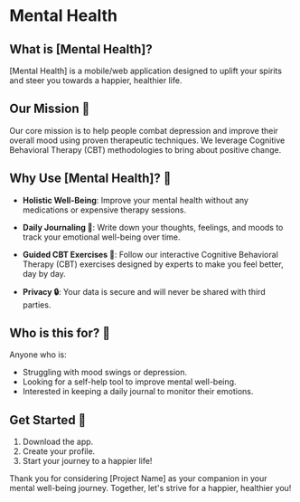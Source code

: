 # Mental Health

## What is [Mental Health]?

[Mental Health] is a mobile/web application designed to uplift your spirits and steer you towards a happier, healthier life. 

## Our Mission 🌟

Our core mission is to help people combat depression and improve their overall mood using proven therapeutic techniques. We leverage Cognitive Behavioral Therapy (CBT) methodologies to bring about positive change.

## Why Use [Mental Health]? 🤔

- **Holistic Well-Being**: Improve your mental health without any medications or expensive therapy sessions.
  
- **Daily Journaling 📝**: Write down your thoughts, feelings, and moods to track your emotional well-being over time.

- **Guided CBT Exercises 🌈**: Follow our interactive Cognitive Behavioral Therapy (CBT) exercises designed by experts to make you feel better, day by day.

- **Privacy 🔒**: Your data is secure and will never be shared with third parties.

## Who is this for? 🎯

Anyone who is:

- Struggling with mood swings or depression.
- Looking for a self-help tool to improve mental well-being.
- Interested in keeping a daily journal to monitor their emotions.

## Get Started 🚀

1. Download the app.
2. Create your profile.
3. Start your journey to a happier life!

Thank you for considering [Project Name] as your companion in your mental well-being journey. Together, let's strive for a happier, healthier you!

